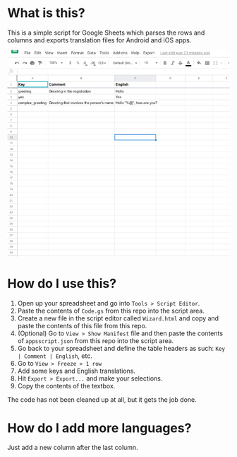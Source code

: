 # What is this?

This is a simple script for Google Sheets which parses the rows and columns and exports translation files for Android and iOS apps.

![Example](https://github.com/alinradut/google-sheets-translation-ios-android/blob/master/example.gif)

# How do I use this?

1. Open up your spreadsheet and go into `Tools > Script Editor`.
2. Paste the contents of `Code.gs` from this repo into the script area.
3. Create a new file in the script editor called `Wizard.html` and copy and paste the contents of this file from this repo.
4. (Optional) Go to `View > Show Manifest` file and then paste the contents of `appsscript.json` from this repo into the script area.
5. Go back to your spreadsheet and define the table headers as such: `Key | Comment | English`, etc.
6. Go to `View > Freeze > 1 row`
7. Add some keys and English translations.
8. Hit `Export > Export...` and make your selections.
9. Copy the contents of the textbox.

The code has not been cleaned up at all, but it gets the job done.

# How do I add more languages?

Just add a new column after the last column.
